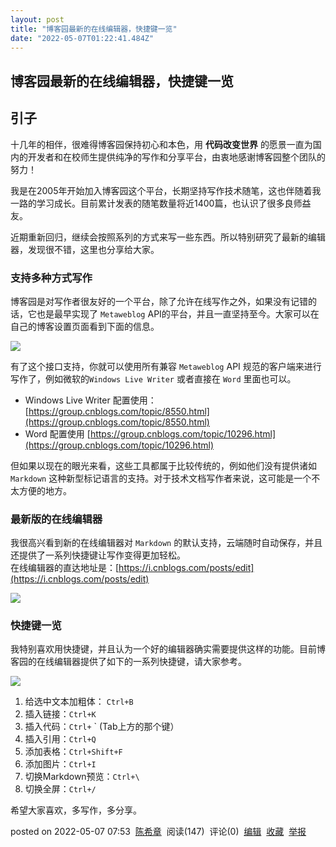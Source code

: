 ```yaml
---
layout: post
title: "博客园最新的在线编辑器，快捷键一览"
date: "2022-05-07T01:22:41.484Z"
---
```

博客园最新的在线编辑器，快捷键一览
-----------------

引子
--

十几年的相伴，很难得博客园保持初心和本色，用 **代码改变世界** 的愿景一直为国内的开发者和在校师生提供纯净的写作和分享平台，由衷地感谢博客园整个团队的努力！

我是在2005年开始加入博客园这个平台，长期坚持写作技术随笔，这也伴随着我一路的学习成长。目前累计发表的随笔数量将近1400篇，也认识了很多良师益友。

近期重新回归，继续会按照系列的方式来写一些东西。所以特别研究了最新的编辑器，发现很不错，这里也分享给大家。

### 支持多种方式写作

博客园是对写作者很友好的一个平台，除了允许在线写作之外，如果没有记错的话，它也是最早实现了 `Metaweblog` API的平台，并且一直坚持至今。大家可以在自己的博客设置页面看到下面的信息。

![](https://img2022.cnblogs.com/blog/9072/202205/9072-20220507073704824-1561078462.png)

有了这个接口支持，你就可以使用所有兼容 `Metaweblog` API 规范的客户端来进行写作了，例如微软的`Windows Live Writer` 或者直接在 `Word` 里面也可以。

*   Windows Live Writer 配置使用： [https://group.cnblogs.com/topic/8550.html](https://group.cnblogs.com/topic/8550.html)
*   Word 配置使用 [https://group.cnblogs.com/topic/10296.html](https://group.cnblogs.com/topic/10296.html)

但如果以现在的眼光来看，这些工具都属于比较传统的，例如他们没有提供诸如 `Markdown` 这种新型标记语言的支持。对于技术文档写作者来说，这可能是一个不太方便的地方。

### 最新版的在线编辑器

我很高兴看到新的在线编辑器对 `Markdown` 的默认支持，云端随时自动保存，并且还提供了一系列快捷键让写作变得更加轻松。  
在线编辑器的直达地址是：[https://i.cnblogs.com/posts/edit](https://i.cnblogs.com/posts/edit)

![](https://img2022.cnblogs.com/blog/9072/202205/9072-20220507074749451-225202291.png)

### 快捷键一览

我特别喜欢用快捷键，并且认为一个好的编辑器确实需要提供这样的功能。目前博客园的在线编辑器提供了如下的一系列快捷键，请大家参考。

![](https://img2022.cnblogs.com/blog/9072/202205/9072-20220507072407738-1673816111.png)

1.  给选中文本加粗体： `Ctrl+B`
2.  插入链接：`Ctrl+K`
3.  插入代码：`Ctrl+` \` (Tab上方的那个键）
4.  插入引用：`Ctrl+Q`
5.  添加表格：`Ctrl+Shift+F`
6.  添加图片：`Ctrl+I`
7.  切换Markdown预览：`Ctrl+\`
8.  切换全屏：`Ctrl+/`

希望大家喜欢，多写作，多分享。

posted on 2022-05-07 07:53  [陈希章](https://www.cnblogs.com/chenxizhang/)  阅读(147)  评论(0)  [编辑](https://i.cnblogs.com/EditPosts.aspx?postid=16240968)  [收藏](javascript:void(0))  [举报](javascript:void(0))
